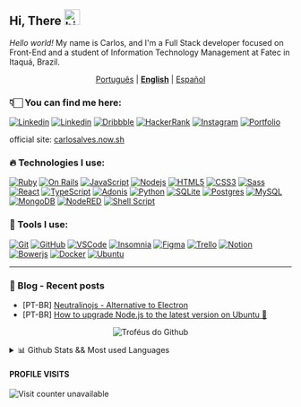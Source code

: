 ## Hi, There <img src="https://user-images.githubusercontent.com/1303154/88677602-1635ba80-d120-11ea-84d8-d263ba5fc3c0.gif" width="28px" alt="hi">
_Hello world!_ My name is Carlos, and I'm a Full Stack developer focused on Front-End and a student of Information Technology Management at Fatec in Itaquá, Brazil.

<p align="center">
   <a href="README.md">Português</a> | <a href="README_en.md"><u><b>English</b></u></a> | <a href="README_es.md">Español</a>
</p>

### 👇🏻  You can find me here:
<a href="https://www.linkedin.com/in/josecarlos98" target="_blank">![Linkedin](https://img.shields.io/badge/-Linkedin-123456?style=for-the-badge&logo=linkedin&logoColor=white)</a>
<a href="https://dev.to/eucarlos" target="_blank">![Linkedin](https://img.shields.io/badge/-Dev.to-123456?style=for-the-badge&logo=dev.to&logoColor=white)</a>
<a href="https://dribbble.com/eucarlos" target="_blank">![Dribbble](https://img.shields.io/badge/-Dribbble-123456?style=for-the-badge&logo=dribbble&logoColor=white)</a>
<a href="https://www.hackerrank.com/carlosalves369m" target="_blank">![HackerRank](https://img.shields.io/badge/-HackerRank-123456?style=for-the-badge&logo=hackerrank&logoColor=white)</a>
<a href="https://www.instagram.com/carlos.alves/" target="_blank">![Instagram](https://img.shields.io/badge/-Instagram-123456?style=for-the-badge&logo=instagram&logoColor=white)</a>
<a href="https://carlosalves.vercel.app/" target="_blank">![Portfolio](https://img.shields.io/badge/-Portfolio-123456?style=for-the-badge&logo=vite&logoColor=white)</a>

official site: [carlosalves.now.sh](https://carlosalves.now.sh/)

### 🔥 Technologies I use:

[![Ruby](https://img.shields.io/badge/-Ruby-690500?style=for-the-badge&logo=ruby&logoColor=white)](https://www.ruby-lang.org/pt/)
[![On Rails](https://img.shields.io/badge/-OnRails-8F0700?style=for-the-badge&logo=rubyonrails&logoColor=white)](https://rubyonrails.org/)
[![JavaScript](https://img.shields.io/badge/-JavaScript-D5BE0B?style=for-the-badge&logo=javascript&logoColor=white)](https://devdocs.io/javascript/)
[![Nodejs](https://img.shields.io/badge/-Nodejs-339933?style=for-the-badge&logo=Node.js&logoColor=white)](https://nodejs.org/)
[![HTML5](https://img.shields.io/badge/-HTML5-E34F26?style=for-the-badge&logo=html5&logoColor=white)](https://www.w3.org/html/)
[![CSS3](https://img.shields.io/badge/-CSS3-1572B6?style=for-the-badge&logo=css3)](https://www.w3.org/Style/CSS/Overview.en.html)
[![Sass](https://img.shields.io/badge/-Sass-CC6699?style=for-the-badge&logo=sass&logoColor=white)](https://sass-lang.com/)
[![React](https://img.shields.io/badge/-React-62BEC1?style=for-the-badge&logo=react&logoColor=white)](https://reactjs.org/)
[![TypeScript](https://img.shields.io/badge/-TypeScript-2f74c3?style=for-the-badge&logo=typescript&logoColor=white)](https://www.typescriptlang.org/)
[![Adonis](https://img.shields.io/badge/-AdonisJS-7E78D2?style=for-the-badge&logo=adonisjs&logoColor=white)](https://adonisjs.com/)
[![Python](https://img.shields.io/badge/-Python-E07F00?style=for-the-badge&logo=python&logoColor=white)](https://www.python.org/)
[![SQLite](https://img.shields.io/badge/-SQLite-003954?style=for-the-badge&logo=sqlite&logoColor=white)](https://sqlite.org/index.html)
[![Postgres](https://img.shields.io/badge/-Postgres-32648d?style=for-the-badge&logo=postgresql&logoColor=white)](https://www.postgresql.org/)
[![MySQL](https://img.shields.io/badge/-MySQL-4479A1?style=for-the-badge&logo=mysql&logoColor=white)](https://www.mysql.com/)
[![MongoDB](https://img.shields.io/badge/-MongoDB-74ad4d?style=for-the-badge&logo=mongodb&logoColor=white)](https://www.mongodb.com/)
[![NodeRED](https://img.shields.io/badge/-NodeRED-8b0002?style=for-the-badge&logo=nodered&logoColor=white)](https://nodered.org/)
[![Shell Script](https://img.shields.io/badge/-Shell_Script-181717?style=for-the-badge&logo=gnu-bash&logoColor=white)](https://www.shellscript.sh/)


### 🦾 Tools I use:
[![Git](https://img.shields.io/badge/-Git-ea4d32?style=for-the-badge&logo=git&logoColor=white)](https://git-scm.com/)
[![GitHub](https://img.shields.io/badge/-GitHub-181717?style=for-the-badge&logo=github)](https://github.com/)
[![VSCode](https://img.shields.io/badge/-VSCode-007ACC?style=for-the-badge&logo=visual-studio-code&logoColor=white)](https://code.visualstudio.com/)
[![Insomnia](https://img.shields.io/badge/-Insomnia-7E78D2?style=for-the-badge&logo=insomnia&logoColor=white)](https://insomnia.rest/)
[![Figma](https://img.shields.io/badge/-Figma-f24e1e?style=for-the-badge&logo=figma&logoColor=white)](https://www.figma.com/)
[![Trello](https://img.shields.io/badge/-Trello-0065ff?style=for-the-badge&logo=trello&logoColor=white)](https://trello.com/)
[![Notion](https://img.shields.io/badge/-Notion-37352f?style=for-the-badge&logo=notion&logoColor=white)](https://notion.so/)
[![Bowerjs](https://img.shields.io/badge/-Bower-ef5734?style=for-the-badge&logo=bower&logoColor=white)](https://bower.io/)
[![Docker](https://img.shields.io/badge/-Docker-007ACC?style=for-the-badge&logo=docker&logoColor=white)](https://docker.com/)
[![Ubuntu](https://img.shields.io/badge/-Ubuntu-ef5734?style=for-the-badge&logo=ubuntu&logoColor=white)](https://ubuntu.com/)


___


### 📕 Blog - Recent posts
- [PT-BR] [Neutralinojs - Alternative to Electron](https://dev.to/eucarlos/neutralinojs-alternativa-para-o-electron-41g4)
- [PT-BR] [How to upgrade Node.js to the latest version on Ubuntu 🐧](https://dev.to/eucarlos/como-atualizar-o-nodejs-para-a-ultima-versao-no-ubuntu-35f3)

<p align="center">
   <img src="https://github-profile-trophy.vercel.app/?username=eucarlos&theme=dracula&column=6&row=1&margin-w=10" alt="Troféus do Github" />
</p>

<details>
   <summary>📊  Github Stats && Most used Languages</summary>
   <p align="center">
      <img src="https://github-readme-stats.vercel.app/api?username=eucarlos&count_private=true&theme=dracula&show_icons=true" alt="EuCarlos" height="150" />
      <img src="https://github-readme-stats.vercel.app/api/top-langs/?username=eucarlos&hide=css,html,javascript,scss,handlebars&langs_count=6&layout=compact&count_private=true&theme=dracula" alt="EuCarlos" height="150"/>
   </p>
</details>

#### PROFILE VISITS
<img src="https://visitor-badge.glitch.me/badge?page_id=eucarlos.eucarlos&right_color=red&left_text=Visitantors" alt="Visit counter unavailable">